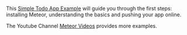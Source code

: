 This [Simple Todo App Example](https://www.meteor.com/install) will guide you through the first steps: installing Meteor, understanding the basics and pushing your app online.

The Youtube Channel [Meteor Videos](https://www.youtube.com/user/meteorvideos) provides more examples.
